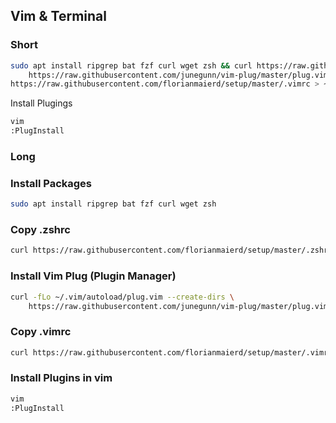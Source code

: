 ## Vim & Terminal

### Short
```bash
sudo apt install ripgrep bat fzf curl wget zsh && curl https://raw.githubusercontent.com/florianmaierd/setup/main/.zshrc > ~/.zshrc && curl -fLo ~/.vim/autoload/plug.vim --create-dirs \
    https://raw.githubusercontent.com/junegunn/vim-plug/master/plug.vim && curl 
https://raw.githubusercontent.com/florianmaierd/setup/master/.vimrc > ~/.vimrc
```
Install Plugings
```bash
vim
:PlugInstall
```

### Long

### Install Packages
```bash
sudo apt install ripgrep bat fzf curl wget zsh
```

### Copy .zshrc
```bash
curl https://raw.githubusercontent.com/florianmaierd/setup/master/.zshrc > ~/.zshrc
```

### Install Vim Plug (Plugin Manager)
```bash
curl -fLo ~/.vim/autoload/plug.vim --create-dirs \
    https://raw.githubusercontent.com/junegunn/vim-plug/master/plug.vim
```

### Copy .vimrc
```bash
curl https://raw.githubusercontent.com/florianmaierd/setup/master/.vimrc > ~/.vimrc
```

### Install Plugins in vim
```bash
vim
:PlugInstall
```
